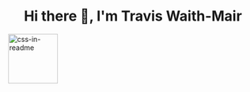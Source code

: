 <h1 align='center'>Hi there 👋, I'm Travis Waith-Mair</h1>

<img src="Readme.svg" width="100" height="100" alt="css-in-readme">

<!--
**Jarvis1010/Jarvis1010** is a ✨ _special_ ✨ repository because its `README.md` (this file) appears on your GitHub profile.

Here are some ideas to get you started:

- 🔭 I’m currently working on ...
- 🌱 I’m currently learning ...
- 👯 I’m looking to collaborate on ...
- 🤔 I’m looking for help with ...
- 💬 Ask me about ...
- 📫 How to reach me: ...
- 😄 Pronouns: ...
- ⚡ Fun fact: ...
  -->
